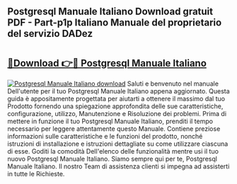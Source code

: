## Postgresql Manuale Italiano Download gratuit PDF - Part-p1p Italiano Manuale del proprietario del servizio DADez

# <h2><a href="http://dfdhwjf.blite.top/?on=Postgresql+Manuale+Italiano">🔗Download 👉🔴 Postgresql Manuale Italiano</a></h2>

[![Postgresql Manuale Italiano download](https://i.imgur.com/lujVjoI.png)](http://dfdhwjf.blite.top/?on=Postgresql+Manuale+Italiano)
Saluti e benvenuto nel manuale Dell'utente per il tuo Postgresql Manuale Italiano appena aggiornato. Questa guida è appositamente progettata per aiutarti a ottenere il massimo dal tuo Prodotto fornendo una spiegazione approfondita delle sue caratteristiche, configurazione, utilizzo, Manutenzione e Risoluzione dei problemi. Prima di mettere in funzione il tuo Postgresql Manuale Italiano, prenditi il tempo necessario per leggere attentamente questo Manuale. Contiene preziose informazioni sulle caratteristiche e le funzioni del prodotto, nonché istruzioni di installazione e istruzioni dettagliate su come utilizzare ciascuna di esse. Goditi la comodità Dell'elenco delle funzionalità mentre usi il tuo nuovo Postgresql Manuale Italiano. Siamo sempre qui per te, Postgresql Manuale Italiano. Il nostro Team di assistenza clienti si impegna ad assisterti in tutte le Richieste.
